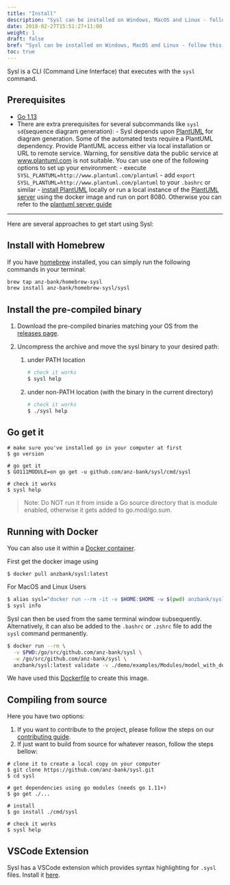 ```yaml
---
title: "Install"
description: "Sysl can be installed on Windows, MacOS and Linux - follow this guide."
date: 2018-02-27T15:51:27+11:00
weight: 1
draft: false
bref: "Sysl can be installed on Windows, MacOS and Linux - follow this guide"
toc: true
---
```


Sysl is a CLI (Command Line Interface) that executes with the `sysl` command.

## Prerequisites

- [Go 1.13](https://golang.org/doc/install)
- There are extra prerequisites for several subcommands like `sysl sd`(sequence diagram generation): - Sysl depends upon [PlantUML](http://plantuml.com/) for diagram generation. Some of the automated tests require a PlantUML dependency. Provide PlantUML access either via local installation or URL to remote service. Warning, for sensitive data the public service at www.plantuml.com is not suitable. You can use one of the following options to set up your environment: - execute `SYSL_PLANTUML=http://www.plantuml.com/plantuml` - add `export SYSL_PLANTUML=http://www.plantuml.com/plantuml` to your `.bashrc`
  or similar - [install PlantUML](http://plantuml.com/starting) locally or run a local instance of the [PlantUML server](https://hub.docker.com/r/plantuml/plantuml-server/) using the docker image and run on port 8080. Otherwise you can refer to the [plantuml server guide](docs/plantUML_server.md)

---

Here are several approaches to get start using Sysl:

## Install with Homebrew

If you have [homebrew](https://brew.sh/) installed, you can simply run the following commands in your terminal:

```sh
brew tap anz-bank/homebrew-sysl
brew install anz-bank/homebrew-sysl/sysl
```

## Install the pre-compiled binary

1. Download the pre-compiled binaries matching your OS from the [releases page](https://github.com/anz-bank/sysl/releases).

2. Uncompress the archive and move the sysl binary to your desired path:

   1. under PATH location

      ```bash
      # check it works
      $ sysl help
      ```

   2. under non-PATH location (with the binary in the current directory)

      ```bash
      # check it works
      $ ./sysl help
      ```


## Go get it

```
# make sure you've installed go in your computer at first
$ go version

# go get it
$ GO111MODULE=on go get -u github.com/anz-bank/sysl/cmd/sysl

# check it works
$ sysl help
```

> Note: Do NOT run it from inside a Go source directory that is module enabled, otherwise it gets added to go.mod/go.sum.

## Running with Docker

You can also use it within a [Docker container](https://hub.docker.com/r/anzbank/sysl).

First get the docker image using

```
$ docker pull anzbank/sysl:latest
```

For MacOS and Linux Users

```bash
$ alias sysl="docker run --rm -it -v $HOME:$HOME -w $(pwd) anzbank/sysl:latest"
$ sysl info
```

Sysl can then be used from the same terminal window subsequently. Alternatively, it can also be added to the `.bashrc` or `.zshrc` file to add the `sysl` command permanently.

```bash
$ docker run --rm \
  -v $PWD:/go/src/github.com/anz-bank/sysl \
  -w /go/src/github.com/anz-bank/sysl \
  anzbank/sysl:latest validate -v ./demo/examples/Modules/model_with_deps.sysl
```

We have used this [Dockerfile](https://github.com/anz-bank/sysl/blob/master/Dockerfile) to create this image.

## Compiling from source

Here you have two options:

1. If you want to contribute to the project, please follow the steps on our [contributing guide](https://github.com/anz-bank/sysl/blob/master/docs/CONTRIBUTING.md).
2. If just want to build from source for whatever reason, follow the steps bellow:

```
# clone it to create a local copy on your computer
$ git clone https://github.com/anz-bank/sysl.git
$ cd sysl

# get dependencies using go modules (needs go 1.11+)
$ go get ./...

# install
$ go install ./cmd/sysl

# check it works
$ sysl help
```

## VSCode Extension

Sysl has a VSCode extension which provides syntax highlighting for `.sysl` files. Install it [here](https://marketplace.visualstudio.com/items?itemName=ANZ-BANK.vscode-sysl).
